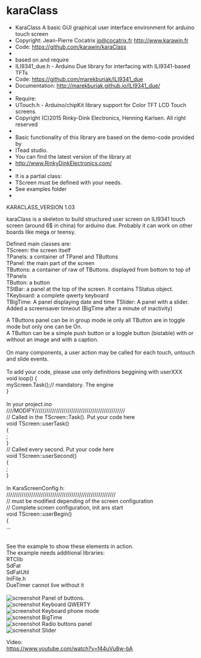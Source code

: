 # karaClass

 *  KaraClass A basic GUI graphical user interface environment for arduino touch screen 
 * Copyright: Jean-Pierre Cocatrix jp@cocatrix.fr http://www.karawin.fr
 * Code: https://github.com/karawin/karaClass
 * 
 * based on and require
 * ILI9341_due.h - Arduino Due library for interfacing with ILI9341-based TFTs
 * Code: https://github.com/marekburiak/ILI9341_due
 * Documentation: http://marekburiak.github.io/ILI9341_due/
 * 
 * Require: 
 *  UTouch.h - Arduino/chipKit library support for Color TFT LCD Touch screens 
 *  Copyright (C)2015 Rinky-Dink Electronics, Henning Karlsen. All right reserved
 *
 * Basic functionality of this library are based on the demo-code provided by  
 *  ITead studio.
 * You can find the latest version of the library at 
 * http://www.RinkyDinkElectronics.com/
 * 
 * It is a partial class:
 * TScreen must be defined with your needs.
 * See examples folder
 * 

 KARACLASS_VERSION 1.03
 
 
 karaClass is a skeleton to build structured user screen on ILI9341 touch screen (around 6$ in china) for arduino due.
 Probably it can work on other boards like mega or teensy.<br/>
 
 Defined main classes are:<br/>
 TScreen: the screen itself<br/>
 TPanels: a container of TPanel and TButtons<br/>
 TPanel:  the main part of the screen<br/>
 TButtons: a container of raw of TButtons.  displayed from bottom to top of TPanels<br/>
 TButton: a button<br/>
 TStBar: a panel at the top of the screen. It contains TStatus object.<br/>
 TKeyboard: a complete qwerty keyboard<br/>
 TBigTime: A panel displaying date and time
 TSlider: A panel with a slider.
 Added a screensaver timeout (BigTime after a minute of inactivity)
 
 A TButtons panel can be in group mode ie only all TButton are in toggle mode but only one can be On.<br/>
 A TButton can be a simple push button or a toggle button (bistable) with or without an image and with a caption.<br/>
 <br/>
 On many components, a user action may be called for each touch, untouch and slide events.<br/>
 <br/>
 To add your code, please use only definitions beggining with userXXX<br/>
 void loop() {<br/>
     myScreen.Task();// mandatory. The engine<br/>
}<br/>
<br/>
In your project.ino<br/>
////MODIFY///////////////////////////////////////////////<br/>
// Called in the TScreen::Task(). Put your  code here<br/>
void TScreen::userTask()<br/>
{<br/>
 ; <br/>
}<br/>
// Called every second. Put your code here<br/>
void TScreen::userSecond()<br/>
{<br/>
;<br/>
}<br/>
<br/>
In KaraScreenConfig.h:<br/>
/////////////////////////////////////////////////////////<br/>
// must be modified depending of the screen configuration<br/>
// Complete screen configuration, init ans start<br/>
void TScreen::userBegin()<br/>
{<br/>
...<br/>
 <br/>
 <br/>
 See the example to show these elements in action.<br/>
 The example needs additional libraries:<br/>
 RTClib<br/>
 SdFat<br/>
 SdFatUtil<br/>
 IniFile.h<br/>
 DueTimer cannot live without it <br/>
<br/>
<img src="https://github.com/karawin/karaClass/blob/master/IMG_20160305_180548.jpg" alt="screenshot" border=0> 
Panel of buttons. <br/>
<img src="https://github.com/karawin/karaClass/blob/master/IMG_20160305.jpg" alt="screenshot" border=0> 
Keyboard QWERTY<br/>
<img src="https://github.com/karawin/karaClass/blob/master/2016-03-14 19.49.18.jpg" alt="screenshot" border=0> 
Keyboard phone mode<br/>
<img src="https://github.com/karawin/karaClass/blob/master/2016-03-14 19.49.43.jpg" alt="screenshot" border=0> 
BigTime<br/>
<img src="https://github.com/karawin/karaClass/blob/master/2016-03-14 19.50.13.jpg" alt="screenshot" border=0> 
Radio buttons panel<br/>
<img src="https://github.com/karawin/karaClass/blob/master/2016-03-16 17.28.01.jpg" alt="screenshot" border=0> 
Slider<br/>

Video:<br/>
https://www.youtube.com/watch?v=f44uVu8w-bA



